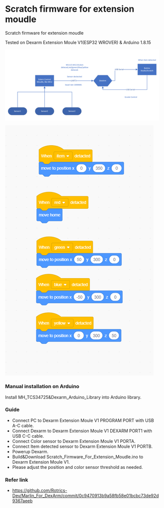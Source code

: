 Scratch firmware for extension moudle
==========

Scratch firmware for extension moudle

Tested on Dexarm Extension Moule V1(ESP32 WROVER) & Arduino 1.8.15

![avatar](/image/System_Block.png)


![avatar](/image/Scratch_Demo_For_Dexarm.png)

### Manual installation on Arduino

Install MH_TCS34725&Dexarm_Arduino_Library into Arduino library.

### Guide

- Connect PC to Dexarm Extension Moule V1 PROGRAM PORT with USB A-C cable.
- Connect Dexarm to Dexarm Extension Moule V1 DEXARM PORT1 with USB C-C cable.
- Connect Color sensor to Dexarm Extension Moule V1 PORTA.
- Connect Item detected sensor to Dexarm Extension Moule V1 PORTB.
- Powerup Dexarm.
- Build&Download Scratch_Firmware_For_Extension_Moudle.ino to Dexarm Extension Moule V1.
- Please adjust the position and color sensor threshold as needed.

### Refer link
- https://github.com/Rotrics-Dev/Marlin_For_DexArm/commit/0c9470913b9a58fb58e01bcbc73de92d9367aeeb
